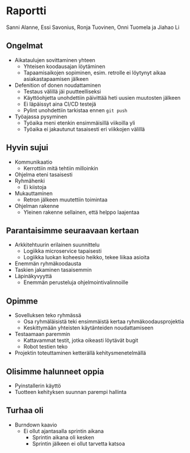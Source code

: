# Raportti
Sanni Alanne, Essi Savonius, Ronja Tuovinen, Onni Tuomela ja Jiahao Li

## Ongelmat

* Aikataulujen sovittaminen yhteen
    * Yhteisen koodausajan löytäminen
    * Tapaamisaikojen sopiminen, esim. retrolle ei löytynyt aikaa asiakastapaamisen jälkeen    
* Defenition of donen noudattaminen
    * Testaus välillä jäi puutteelliseksi
    * Käyttöohjetta unohdettiin päivittää heti uusien muutosten jälkeen
    * Ei läpäissyt aina CI/CD testejä
    * Pylint unohdettiin tarkistaa ennen `git push`
* Työajassa pysyminen
    * Työaika meni etenkin ensimmäisillä viikoilla yli
    * Työaika ei jakautunut tasaisesti eri viikkojen välillä

## Hyvin sujui
* Kommunikaatio
    * Kerrottiin mitä tehtiin milloinkin
* Ohjelma eteni tasaisesti
* Ryhmähenki
    * Ei kiistoja
* Mukauttaminen
    * Retron jälkeen muutettiin toimintaa
* Ohjelman rakenne
    * Yleinen rakenne sellainen, että helppo laajentaa


## Parantaisimme seuraavaan kertaan
* Arkkitehtuurin erilainen suunnittelu
    * Logiikka microservice tapaisesti
    * Logiikka luokan koheesio heikko, tekee liikaa asioita
* Enemmän ryhmäkoodausta
* Taskien jakaminen tasaisemmin
* Läpinäkyvyyttä
    * Enemmän perusteluja ohjelmointivalinnoille


## Opimme
* Sovelluksen teko ryhmässä
    * Osa ryhmäläisistä teki ensimmäistä kertaa ryhmäkoodausprojektia
    * Keskittymään yhteisten käytänteiden noudattamiseen
* Testaamaan paremmin
    * Kattavammat testit, jotka oikeasti löytävät bugit
    * Robot testien teko
* Projektin toteuttaminen ketterällä kehitysmenetelmällä


## Olisimme halunneet oppia
* Pyinstallerin käyttö
* Tuotteen kehityksen suunnan parempi hallinta

## Turhaa oli
* Burndown kaavio
    * Ei ollut ajantasalla sprintin aikana
        * Sprintin aikana oli kesken
        * Sprintin jälkeen ei ollut tarvetta katsoa


